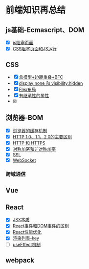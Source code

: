 # 前端知识再总结

## js基础-Ecmascript、DOM

- [x] [js阻塞页面](https://www.wolai.com/xzV4p5B3w1tKm1So9QG1FB)
- [x] [CSS阻塞页面和JS运行](https://www.wolai.com/9pScMSNbMcZYAwJr17BDsa)

## CSS

- [x] [盒模型+边距重叠+BFC](https://www.wolai.com/eX2Yo3VP2C1PrWVCsnGDSL)
- [x] [display:none 和 visibility:hidden](https://www.wolai.com/kmWDzsUyLtFqFX5i7hjGG9)
- [x] [Flex布局](https://www.wolai.com/uTFnw9rTdgFnaoZsFbnKWL)
- [x] [有继承性的属性](https://www.wolai.com/bcJgJjifRXHkYosLcEGCwA)
- [x] 

## 浏览器-BOM

- [x] [浏览器的缓存机制](https://www.wolai.com/tRDmZ2PMNYkHx1iWS2LLzM)
- [x] [HTTP 1.0、1.1、2.0的主要区别](https://www.wolai.com/q7MGvWsMsAkvL8o94Uzr7K)
- [x] [HTTP 和 HTTPS](https://www.wolai.com/5SzchXMZGzsSjWn2Fdmjs7)
- [x] [对称加密和非对称加密](https://www.wolai.com/o7VDpg28474EuuQnL8bvYG)
- [x] [SSL](https://www.wolai.com/6Y2WF3xfzPcnZVgAxGNqUB)
- [x] [WebSocket](https://www.wolai.com/6nXf94hritN4e7mGDuppHo)

### 跨域通信

## Vue

## React

- [x] [JSX本质](https://www.wolai.com/tMoPqxzcH3Cv8q8M8aGk5q)
- [x] [React事件和DOM事件的区别](https://www.wolai.com/aX6Qx62J8ci7zTCgCFtJzx)
- [x] [React性能优化](https://www.wolai.com/3h8f2KvZ277FaTcVJ6GjKL)
- [x] [渲染列表-key](https://www.wolai.com/6i9hLBj4erURmMzGdnNHpz)
- [ ] [useEffect机制](https://www.wolai.com/cPTEbBrCGiKhc4hKSFMBwG)

## webpack



